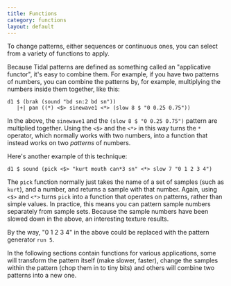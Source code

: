 ```yaml
---
title: Functions
category: functions
layout: default
---
```


To change patterns, either sequences or continuous ones, you can select from a variety of functions to apply.

Because Tidal patterns are defined as something called an "applicative
functor", it's easy to combine them. For example, if you have two
patterns of numbers, you can combine the patterns by, for example,
multiplying the numbers inside them together, like this:

~~~~ {haskell}
d1 $ (brak (sound "bd sn:2 bd sn"))
   |+| pan ((*) <$> sinewave1 <*> (slow 8 $ "0 0.25 0.75"))
~~~~

In the above, the `sinewave1` and the `(slow 8 $ "0 0.25 0.75")`
pattern are multiplied together. Using the `<$>` and the `<*>` in this way
turns the `*` operator, which normally works with two numbers, into a
function that instead works on two *patterns* of numbers.

Here's another example of this technique:

~~~~ {haskell}
d1 $ sound (pick <$> "kurt mouth can*3 sn" <*> slow 7 "0 1 2 3 4")
~~~~

The `pick` function normally just takes the name of a set of samples
(such as `kurt`), and a number, and returns a sample with that
number. Again, using `<$>` and `<*>` turns `pick` into a function that
operates on patterns, rather than simple values. In practice, this
means you can pattern sample numbers separately from sample
sets. Because the sample numbers have been slowed down in the above,
an interesting texture results.

By the way, "0 1 2 3 4" in the above could be replaced with the
pattern generator `run 5`.

In the following sections contain functions for various applications, some will transform the pattern itself (make slower, faster), change the samples within the pattern (chop them in to tiny bits) and others will combine two patterns into a new one.


